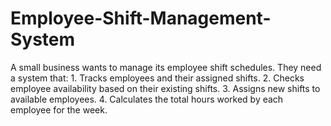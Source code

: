 # Employee-Shift-Management-System

A small business wants to manage its employee shift schedules. They need a system that: 1. Tracks employees and their assigned shifts. 2. Checks employee availability based on their existing shifts. 3. Assigns new shifts to available employees. 4. Calculates the total hours worked by each employee for the week.
